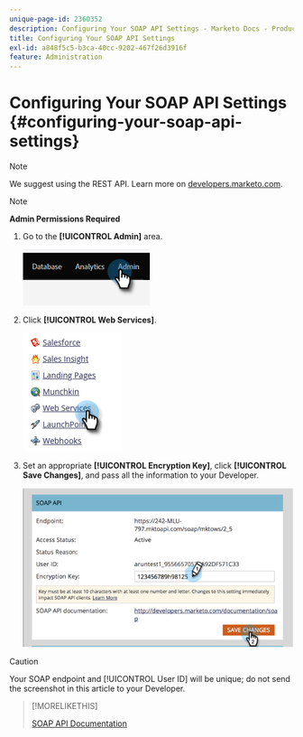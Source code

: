 ```yaml
---
unique-page-id: 2360352
description: Configuring Your SOAP API Settings - Marketo Docs - Product Documentation
title: Configuring Your SOAP API Settings
exl-id: a848f5c5-b3ca-40cc-9202-467f26d3916f
feature: Administration
---
```

# Configuring Your SOAP API Settings {#configuring-your-soap-api-settings}

>[!NOTE]
>
>We suggest using the REST API. Learn more on [developers.marketo.com](https://developers.marketo.com/documentation/rest/).

>[!NOTE]
>
>**Admin Permissions Required**

1. Go to the **[!UICONTROL Admin]** area.

   ![](assets/configuring-your-soap-api-settings-1.png)

1. Click **[!UICONTROL Web Services]**.

   ![](assets/configuring-your-soap-api-settings-2.png)

1. Set an appropriate **[!UICONTROL Encryption Key]**, click **[!UICONTROL Save Changes]**, and pass all the information to your Developer.

   ![](assets/configuring-your-soap-api-settings-3.png)

>[!CAUTION]
>
>Your SOAP endpoint and [!UICONTROL User ID] will be unique; do not send the screenshot in this article to your Developer.

>[!MORELIKETHIS]
>
>[SOAP API Documentation](https://developers.marketo.com/documentation/soap/)
